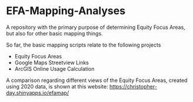 # EFA-Mapping-Analyses
A repository with the primary purpose of determining Equity Focus Areas, but also for other basic mapping things.

So far, the basic mapping scripts relate to the following projects
  - Equity Focus Areas
  - Google Maps Streetview Links
  - ArcGIS Online Usage Calculation

A comparison regarding different views of the Equity Focus Areas, created using 2020 data, is shown at this website: https://christopher-day.shinyapps.io/efamap/
